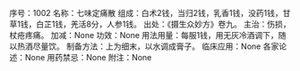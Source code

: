 序号：1002
名称：七味定痛散
组成：白术2钱，当归2钱，乳香1钱，没药1钱，甘草1钱，白芷1钱，羌活8分，人参1钱。
出处：《摄生众妙方》卷九。
主治：伤损，杖疮疼痛。
加减：None
功效：None
用法用量：每服1钱，用无灰冷酒调下，随以热酒尽量饮。
制备方法：上为细末，以水调成膏子。
临床应用：None
各家论述：None
用药禁忌：None
附注：None
